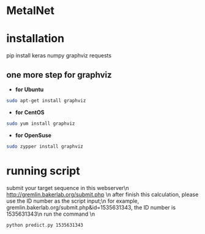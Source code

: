 # MetalNet

# installation

pip install keras numpy graphviz requests
## one more step for graphviz 
- **for Ubuntu**
```bash
sudo apt-get install graphviz
```
- **for CentOS**
```bash
sudo yum install graphviz
```
- **for OpenSuse**
```bash
sudo zypper install graphviz
```
# running script
submit your target sequence in this webserver\n
http://gremlin.bakerlab.org/submit.php \n
after finish this calculation, please use the ID number as the script input;\n
for example, gremlin.bakerlab.org/submit.php&id=1535631343, the ID number is 1535631343\n
run the command \n
```bash
python predict.py 1535631343
```

